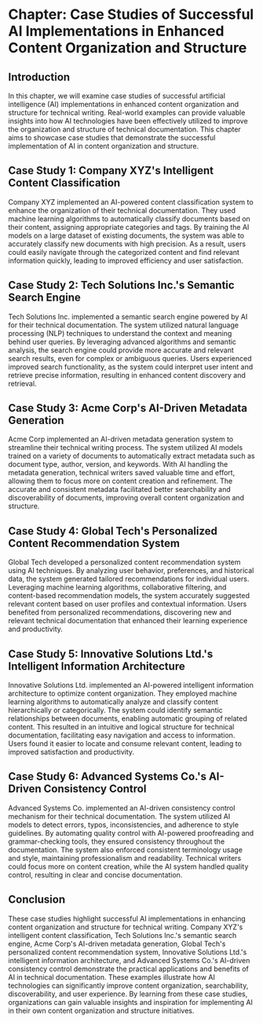 Chapter: Case Studies of Successful AI Implementations in Enhanced Content Organization and Structure
=====================================================================================================

Introduction
------------

In this chapter, we will examine case studies of successful artificial intelligence (AI) implementations in enhanced content organization and structure for technical writing. Real-world examples can provide valuable insights into how AI technologies have been effectively utilized to improve the organization and structure of technical documentation. This chapter aims to showcase case studies that demonstrate the successful implementation of AI in content organization and structure.

Case Study 1: Company XYZ's Intelligent Content Classification
--------------------------------------------------------------

Company XYZ implemented an AI-powered content classification system to enhance the organization of their technical documentation. They used machine learning algorithms to automatically classify documents based on their content, assigning appropriate categories and tags. By training the AI models on a large dataset of existing documents, the system was able to accurately classify new documents with high precision. As a result, users could easily navigate through the categorized content and find relevant information quickly, leading to improved efficiency and user satisfaction.

Case Study 2: Tech Solutions Inc.'s Semantic Search Engine
----------------------------------------------------------

Tech Solutions Inc. implemented a semantic search engine powered by AI for their technical documentation. The system utilized natural language processing (NLP) techniques to understand the context and meaning behind user queries. By leveraging advanced algorithms and semantic analysis, the search engine could provide more accurate and relevant search results, even for complex or ambiguous queries. Users experienced improved search functionality, as the system could interpret user intent and retrieve precise information, resulting in enhanced content discovery and retrieval.

Case Study 3: Acme Corp's AI-Driven Metadata Generation
-------------------------------------------------------

Acme Corp implemented an AI-driven metadata generation system to streamline their technical writing process. The system utilized AI models trained on a variety of documents to automatically extract metadata such as document type, author, version, and keywords. With AI handling the metadata generation, technical writers saved valuable time and effort, allowing them to focus more on content creation and refinement. The accurate and consistent metadata facilitated better searchability and discoverability of documents, improving overall content organization and structure.

Case Study 4: Global Tech's Personalized Content Recommendation System
----------------------------------------------------------------------

Global Tech developed a personalized content recommendation system using AI techniques. By analyzing user behavior, preferences, and historical data, the system generated tailored recommendations for individual users. Leveraging machine learning algorithms, collaborative filtering, and content-based recommendation models, the system accurately suggested relevant content based on user profiles and contextual information. Users benefited from personalized recommendations, discovering new and relevant technical documentation that enhanced their learning experience and productivity.

Case Study 5: Innovative Solutions Ltd.'s Intelligent Information Architecture
------------------------------------------------------------------------------

Innovative Solutions Ltd. implemented an AI-powered intelligent information architecture to optimize content organization. They employed machine learning algorithms to automatically analyze and classify content hierarchically or categorically. The system could identify semantic relationships between documents, enabling automatic grouping of related content. This resulted in an intuitive and logical structure for technical documentation, facilitating easy navigation and access to information. Users found it easier to locate and consume relevant content, leading to improved satisfaction and productivity.

Case Study 6: Advanced Systems Co.'s AI-Driven Consistency Control
------------------------------------------------------------------

Advanced Systems Co. implemented an AI-driven consistency control mechanism for their technical documentation. The system utilized AI models to detect errors, typos, inconsistencies, and adherence to style guidelines. By automating quality control with AI-powered proofreading and grammar-checking tools, they ensured consistency throughout the documentation. The system also enforced consistent terminology usage and style, maintaining professionalism and readability. Technical writers could focus more on content creation, while the AI system handled quality control, resulting in clear and concise documentation.

Conclusion
----------

These case studies highlight successful AI implementations in enhancing content organization and structure for technical writing. Company XYZ's intelligent content classification, Tech Solutions Inc.'s semantic search engine, Acme Corp's AI-driven metadata generation, Global Tech's personalized content recommendation system, Innovative Solutions Ltd.'s intelligent information architecture, and Advanced Systems Co.'s AI-driven consistency control demonstrate the practical applications and benefits of AI in technical documentation. These examples illustrate how AI technologies can significantly improve content organization, searchability, discoverability, and user experience. By learning from these case studies, organizations can gain valuable insights and inspiration for implementing AI in their own content organization and structure initiatives.
